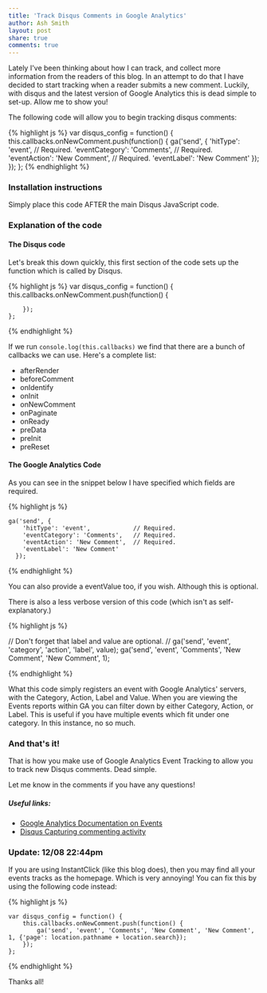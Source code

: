 ```yaml
---
title: 'Track Disqus Comments in Google Analytics'
author: Ash Smith
layout: post
share: true
comments: true
---
```


Lately I've been thinking about how I can track, and collect more information from the readers of this blog. In an attempt to do that I have decided to start tracking when a reader submits a new comment. Luckily, with disqus and the latest version of Google Analytics this is dead simple to set-up. Allow me to show you!

The following code will allow you to begin tracking disqus comments:

{% highlight js %}
    var disqus_config = function() {
        this.callbacks.onNewComment.push(function() {
            ga('send', {
                'hitType': 'event',            // Required.
                'eventCategory': 'Comments',   // Required.
                'eventAction': 'New Comment',  // Required.
                'eventLabel': 'New Comment'
            });
        });
    };
{% endhighlight %}

### Installation instructions

Simply place this code AFTER the main Disqus JavaScript code.

### Explanation of the code

#### The Disqus code

Let's break this down quickly, this first section of the code sets up the function which is called by Disqus.

{% highlight js %}
    var disqus_config = function() {
        this.callbacks.onNewComment.push(function() {

        });
    };
{% endhighlight %}

If we run `console.log(this.callbacks)` we find that there are a bunch of callbacks we can use. Here's a complete list:

- afterRender
- beforeComment
- onIdentify
- onInit
- onNewComment
- onPaginate
- onReady
- preData
- preInit
- preReset

#### The Google Analytics Code

As you can see in the snippet below I have specified which fields are required.

{% highlight js %}

    ga('send', {
        'hitType': 'event',            // Required.
        'eventCategory': 'Comments',   // Required.
        'eventAction': 'New Comment',  // Required.
        'eventLabel': 'New Comment'
      });

{% endhighlight %}

You can also provide a eventValue too, if you wish. Although this is optional.

There is also a less verbose version of this code (which isn't as self-explanatory.)

{% highlight js %}

// Don't forget that label and value are optional.
// ga('send', 'event', 'category', 'action', 'label', value);
ga('send', 'event', 'Comments', 'New Comment', 'New Comment', 1);

{% endhighlight %}

What this code simply registers an event with Google Analytics' servers, with the Category, Action, Label and Value. When you are viewing the Events reports within GA you can filter down by either Category, Action, or Label. This is useful if you have multiple events which fit under one category. In this instance, no so much.

### And that's it!

That is how you make use of Google Analytics Event Tracking to allow you to track new Disqus comments. Dead simple.

Let me know in the comments if you have any questions!

##### Useful links:

- [Google Analytics Documentation on Events](https://developers.google.com/analytics/devguides/collection/analyticsjs/events)
- [Disqus Capturing commenting activity](https://help.disqus.com/customer/portal/articles/466258-capturing-disqus-commenting-activity-via-callbacks)


### Update: 12/08 22:44pm

If you are using InstantClick (like this blog does), then you may find all your events tracks as the homepage. Which is very annoying! You can fix this by using the following code instead:

{% highlight js %}

    var disqus_config = function() {
        this.callbacks.onNewComment.push(function() {
            ga('send', 'event', 'Comments', 'New Comment', 'New Comment', 1, {'page': location.pathname + location.search});
        });
    };

{% endhighlight %}

Thanks all!